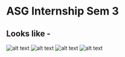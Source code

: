 # ASG Internship Sem 3

## Looks like - 
![alt text](https://user-images.githubusercontent.com/58571739/94601966-df138f00-02b1-11eb-9be7-62cbc1981be0.jpg)
![alt text](https://user-images.githubusercontent.com/58571739/94602032-fb173080-02b1-11eb-95fc-6505ea956394.jpg)
![alt text](https://user-images.githubusercontent.com/58571739/94602134-1bdf8600-02b2-11eb-8fec-1adf60e5dc2e.jpg)
![alt text](https://user-images.githubusercontent.com/58571739/94602200-2dc12900-02b2-11eb-8ed8-78ca283ddd5b.jpg)
